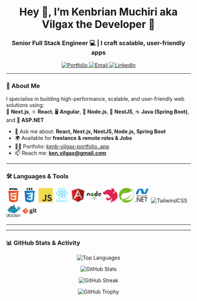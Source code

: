 <h1 align="center">Hey 👋, I’m Kenbrian Muchiri aka Vilgax the Developer 🚀</h1>
<h3 align="center">Senior Full Stack Engineer 💻 | I craft scalable, user-friendly apps</h3>

<p align="center">
  <a href="https://kenb-vilgax-portfolio.vercel.app/" target="_blank">
    <img src="https://img.shields.io/badge/Portfolio-Vercel-000?style=for-the-badge&logo=vercel&logoColor=white" alt="Portfolio" />
  </a>
  <a href="mailto:ken.vilgax@gmail.com">
    <img src="https://img.shields.io/badge/Email-Gmail-D14836?style=for-the-badge&logo=gmail&logoColor=white" alt="Email" />
  </a>
  <a href="https://www.linkedin.com/in/kenbrian-muchiri/" target="_blank">
    <img src="https://img.shields.io/badge/LinkedIn-0077B5?style=for-the-badge&logo=linkedin&logoColor=white" alt="LinkedIn" />
  </a>
</p>

---

### 🚀 About Me

I specialise in building high-performance, scalable, and user-friendly web solutions using:  
🚀 **Next.js**, ⚛️ **React**, 🖥️ **Angular**, 🔴 **Node.js**, 🎯 **NestJS**, ☕ **Java (Spring Boot)**, and 🧩 **ASP.NET**

- 💬 Ask me about: **React, Next.js, NestJS, Node.js, Spring Boot**
- 🌍 Available for **freelance & remote roles  & Jobs**
- 👨‍💻 Portfolio: [kenb-vilgax-portfolio..app](https://kenb-vilgax-portfolio.vercel.app)
- 📫 Reach me: **ken.vilgax@gmail.com**

---

### 🛠️ Languages & Tools

<p>
  <img src="https://raw.githubusercontent.com/devicons/devicon/master/icons/html5/html5-original-wordmark.svg" alt="HTML5" width="40" height="40"/>
  <img src="https://raw.githubusercontent.com/devicons/devicon/master/icons/css3/css3-original-wordmark.svg" alt="CSS3" width="40" height="40"/>
  <img src="https://raw.githubusercontent.com/devicons/devicon/master/icons/javascript/javascript-original.svg" alt="JavaScript" width="40" height="40"/>
  <img src="https://raw.githubusercontent.com/devicons/devicon/master/icons/react/react-original-wordmark.svg" alt="React" width="40" height="40"/>
  <img src="https://raw.githubusercontent.com/devicons/devicon/master/icons/angularjs/angularjs-original.svg" alt="Angular" width="40" height="40"/>
  <img src="https://raw.githubusercontent.com/devicons/devicon/master/icons/nodejs/nodejs-original-wordmark.svg" alt="Node.js" width="40" height="40"/>
  <img src="https://raw.githubusercontent.com/devicons/devicon/master/icons/nestjs/nestjs-plain.svg" alt="NestJS" width="40" height="40"/>
  <img src="https://raw.githubusercontent.com/devicons/devicon/master/icons/spring/spring-original.svg" alt="Spring Boot" width="40" height="40"/>
  <img src="https://raw.githubusercontent.com/devicons/devicon/master/icons/dot-net/dot-net-original-wordmark.svg" alt="ASP.NET" width="40" height="40"/>
  <img src="https://www.vectorlogo.zone/logos/tailwindcss/tailwindcss-icon.svg" alt="TailwindCSS" width="40" height="40"/>
  <img src="https://raw.githubusercontent.com/devicons/devicon/master/icons/docker/docker-original-wordmark.svg" alt="Docker" width="40" height="40"/>
  <img src="https://raw.githubusercontent.com/devicons/devicon/master/icons/git/git-original-wordmark.svg" alt="Git" width="40" height="40"/>
</p>

---

---

### 📊 GitHub Stats & Activity

<p align="center">
  <!-- Top Languages -->
  <img src="https://github-readme-stats.vercel.app/api/top-langs/?username=vilgaxDev&layout=compact&langs_count=10&theme=tokyonight" alt="Top Languages" />
</p>

<p align="center">
  <!-- GitHub Stats -->
  <img src="https://github-readme-stats.vercel.app/api?username=vilgaxDev&show_icons=true&theme=tokyonight&count_private=true&include_all_commits=true" alt="GitHub Stats" />
</p>

<p align="center">
  <!-- GitHub Streak -->
  <img src="https://github-readme-streak-stats.herokuapp.com/?user=vilgaxDev&theme=tokyonight" alt="GitHub Streak" />
</p>

<p align="center">
  <!-- GitHub Trophy -->
  <img src="https://github-profile-trophy.vercel.app/?username=vilgaxDev&theme=tokyonight&margin-w=10&margin-h=10&no-frame=true" alt="GitHub Trophy" />
</p>
